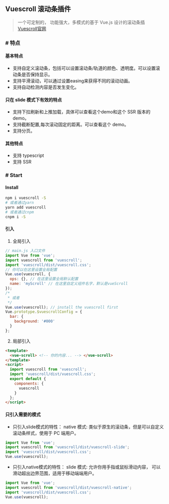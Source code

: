 ## Vuescroll 滚动条插件
> 一个可定制的， 功能强大，多模式的基于 Vue.js 设计的滚动条插  
> [Vuescroll官网](http://vuescrolljs.yvescoding.org)
### # 特点
#### 基本特点
- 支持自定义滚动条，包括可以设置滚动条/轨道的颜色、透明度。可以设置滚动条是否保持显示。
- 支持平滑滚动，可以通过设置easing来获得不同的滚动动画。
- 支持自动检测内容是否发生变化。
#### 只在 slide 模式下有效的特点
- 支持下拉刷新和上推加载，具体可以查看这个demo和这个 SSR 版本的demo。
- 支持截断配置,每次滚动固定的距离。可以查看这个 demo。
- 支持分页。
#### 其他特点
- 支持 typescript
- 支持 SSR
### # Start
#### Install
```sh
npm i vuescroll -S
# 或者通过yarn
yarn add vuescroll
# 或者通过cnpm
cnpm i -S
```
#### 引入
1. 全局引入
```js
// main.js 入口文件
import Vue from 'vue';
import vuescroll from 'vuescroll';
import 'vuescroll/dist/vuescroll.css';
// 你可以在这里设置全局配置
Vue.use(vuescroll, {
  ops: {}, // 在这里设置全局默认配置
  name: 'myScroll' // 在这里自定义组件名字，默认是vueScroll
});
/*
 * 或者
 */
Vue.use(vuescroll); // install the vuescroll first
Vue.prototype.$vuescrollConfig = {
  bar: {
    background: '#000'
  }
};
```
2. 局部引入
```html
<template>
  <vue-scroll> <!-- 你的内容... --> </vue-scroll>
</template>
<script>
  import vuescroll from 'vuescroll';
  import 'vuescroll/dist/vuescroll.css';
  export default {
    components: {
      vuescroll
    }
  };
</script>
```
#### 只引入需要的模式
- 只引入slide模式的特性：
native 模式: 类似于原生的滚动条，但是可以自定义滚动条样式，使用于 PC 端用户。
```js
import Vue from 'vue';
import vuescroll from 'vuescroll/dist/vuescroll-slide';
import 'vuescroll/dist/vuescroll.css';
Vue.use(vuescroll);
```
- 只引入native模式的特性：
slide 模式: 允许你用手指或鼠标滑动内容， 可以滑动超出边界范围，适用于移动端端用户。
```js
import Vue from 'vue';
import vuescroll from 'vuescroll/dist/vuescroll-native';
import 'vuescroll/dist/vuescroll.css';
Vue.use(vuescroll);
```
